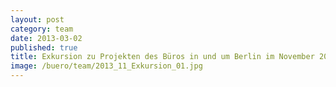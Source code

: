 ```yaml
---
layout: post
category: team
date: 2013-03-02
published: true
title: Exkursion zu Projekten des Büros in und um Berlin im November 2013. Besichtigung des im Frühjahr des Jahres fertiggestellten Forschungszentrums für Kultur und Informatik an der HTW in Berlin Oberschöneweide.
image: /buero/team/2013_11_Exkursion_01.jpg
---
```

 